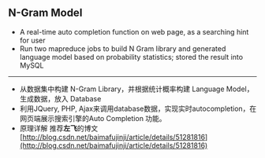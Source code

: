 ## N-Gram Model

+ A real-time auto completion function on web page, as a searching hint for user
+ Run two mapreduce jobs to build N Gram library and generated language model based on probability statistics; stored the result into MySQL

---

* 从数据集中构建 N-Gram Library，并根据统计概率构建 Language Model，生成数据，放入 Database
* 利用JQuery, PHP, Ajax来调用database数据，实现实时autocompletion，在网页端展示搜索引擎的Auto Completion 功能。
* 原理详解 推荐**左飞**的博文 [http://blog.csdn.net/baimafujinji/article/details/51281816](http://blog.csdn.net/baimafujinji/article/details/51281816)
